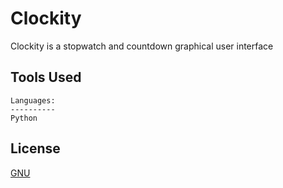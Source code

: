 # Clockity
Clockity is a stopwatch and countdown graphical user interface

## Tools Used
```
Languages:
----------
Python
```

## License
[GNU ](https://choosealicense.com/licenses/gpl-3.0/)